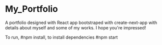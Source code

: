 # My_Portfolio

A portfolio designed with React app bootstraped with create-next-app with details about myself and some of my works. 
I hope you're impressed!

To run, #npm install, to install dependencies
#npm start

